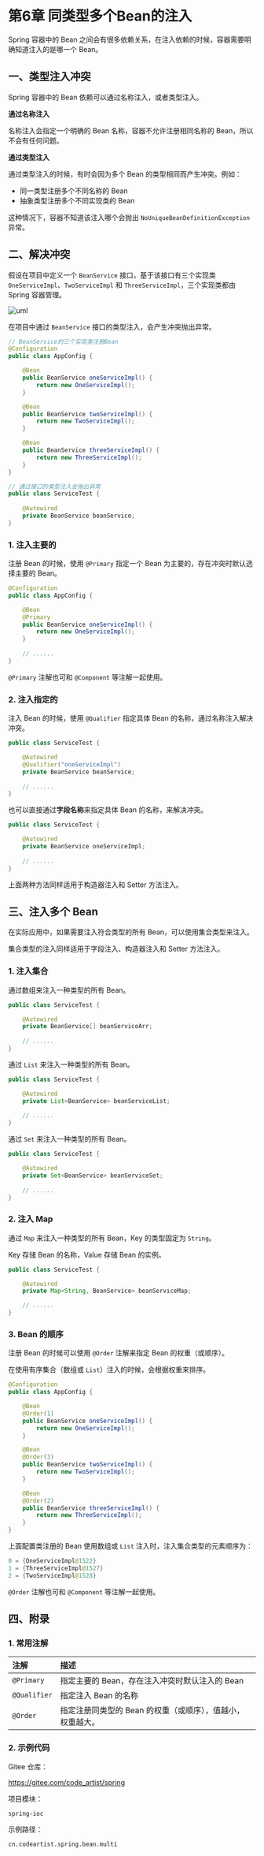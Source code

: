 # 第6章 同类型多个Bean的注入

Spring 容器中的 Bean 之间会有很多依赖关系，在注入依赖的时候，容器需要明确知道注入的是哪一个 Bean。

## 一、类型注入冲突

Spring 容器中的 Bean 依赖可以通过名称注入，或者类型注入。

**通过名称注入**

名称注入会指定一个明确的 Bean 名称，容器不允许注册相同名称的 Bean，所以不会有任何问题。

**通过类型注入**

通过类型注入的时候，有时会因为多个 Bean 的类型相同而产生冲突。例如：

- 同一类型注册多个不同名称的 Bean
- 抽象类型注册多个不同实现类的 Bean

这种情况下，容器不知道该注入哪个会抛出 `NoUniqueBeanDefinitionException` 异常。

## 二、解决冲突

假设在项目中定义一个 `BeanService` 接口，基于该接口有三个实现类 `OneServiceImpl`、`TwoServiceImpl` 和 `ThreeServiceImpl`，三个实现类都由 Spring 容器管理。

![uml](images/第6章-Spring多实现类Bean的注入/uml.png)

在项目中通过 `BeanService` 接口的类型注入，会产生冲突抛出异常。

```java
// BeanService的三个实现类注册Bean
@Configuration
public class AppConfig {

    @Bean
    public BeanService oneServiceImpl() {
        return new OneServiceImpl();
    }

    @Bean
    public BeanService twoServiceImpl() {
        return new TwoServiceImpl();
    }

    @Bean
    public BeanService threeServiceImpl() {
        return new ThreeServiceImpl();
    }
}

// 通过接口的类型注入会抛出异常
public class ServiceTest {
    
    @Autowired
    private BeanService beanService;
}
```

### 1. 注入主要的

注册 Bean 的时候，使用 `@Primary` 指定一个 Bean 为主要的，存在冲突时默认选择主要的 Bean。

```java
@Configuration
public class AppConfig {

    @Bean
    @Primary
    public BeanService oneServiceImpl() {
        return new OneServiceImpl();
    }
    
    // ......
}
```

`@Primary` 注解也可和 `@Component` 等注解一起使用。

### 2. 注入指定的

注入 Bean 的时候，使用 `@Qualifier` 指定具体 Bean 的名称，通过名称注入解决冲突。

```java
public class ServiceTest {

    @Autowired
    @Qualifier("oneServiceImpl")
    private BeanService beanService;
    
    // ......
}
```

也可以直接通过**字段名称**来指定具体 Bean 的名称，来解决冲突。

```java
public class ServiceTest {

    @Autowired
    private BeanService oneServiceImpl;
    
    // ......
}
```

上面两种方法同样适用于构造器注入和 Setter 方法注入。

## 三、注入多个 Bean

在实际应用中，如果需要注入符合类型的所有 Bean，可以使用集合类型来注入。

集合类型的注入同样适用于字段注入、构造器注入和 Setter 方法注入。

### 1. 注入集合

通过数组来注入一种类型的所有 Bean。

```java
public class ServiceTest {

    @Autowired
    private BeanService[] beanServiceArr;
    
    // ......
}
```

通过 `List` 来注入一种类型的所有 Bean。

```java
public class ServiceTest {

    @Autowired
    private List<BeanService> beanServiceList;
    
    // ......
}
```

通过 `Set` 来注入一种类型的所有 Bean。

```java
public class ServiceTest {

    @Autowired
    private Set<BeanService> beanServiceSet;
    
    // ......
}
```

### 2. 注入 Map

通过 `Map` 来注入一种类型的所有 Bean，Key 的类型固定为 `String`。

Key 存储 Bean 的名称，Value 存储 Bean 的实例。

```java
public class ServiceTest {

    @Autowired
    private Map<String, BeanService> beanServiceMap;

    // ......
}
```

### 3. Bean 的顺序

注册 Bean 的时候可以使用 `@Order` 注解来指定 Bean 的权重（或顺序）。

在使用有序集合（数组或 `List`）注入的时候，会根据权重来排序。

```java
@Configuration
public class AppConfig {

    @Bean
    @Order(1)
    public BeanService oneServiceImpl() {
        return new OneServiceImpl();
    }

    @Bean
    @Order(3)
    public BeanService twoServiceImpl() {
        return new TwoServiceImpl();
    }

    @Bean
    @Order(2)
    public BeanService threeServiceImpl() {
        return new ThreeServiceImpl();
    }
}
```

上面配置类注册的 Bean 使用数组或 `List` 注入时，注入集合类型的元素顺序为：

```java
0 = {OneServiceImpl@1522} 
1 = {ThreeServiceImpl@1527} 
2 = {TwoServiceImpl@1528} 
```

`@Order` 注解也可和 `@Component` 等注解一起使用。

## 四、附录

### 1. 常用注解

| 注解         | 描述                                                       |
| :----------- | :--------------------------------------------------------- |
| `@Primary`   | 指定主要的 Bean，存在注入冲突时默认注入的 Bean             |
| `@Qualifier` | 指定注入 Bean 的名称                                       |
| `@Order`     | 指定注册同类型的 Bean 的权重（或顺序），值越小，权重越大。 |

### 2. 示例代码

Gitee 仓库：

https://gitee.com/code_artist/spring

项目模块：

`spring-ioc`

示例路径：

`cn.codeartist.spring.bean.multi`

